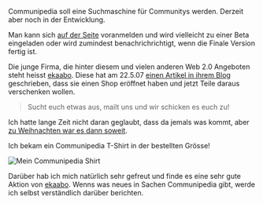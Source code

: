 <!--
.. title: Communipedia Shirt
.. slug: 343-communipedia-shirt
.. date: 2008-01-21 11:00:40
.. tags: T-Shirt,Internet
.. description: 
.. type: text
-->

Communipedia soll eine Suchmaschine für Communitys werden. Derzeit aber noch in der Entwicklung.
<!-- TEASER_END -->

Man kann sich [auf der Seite](http://communipedia.de/) voranmelden und wird vielleicht zu einer Beta eingeladen oder wird zumindest benachrichrichtigt, wenn die Finale Version fertig ist.

Die junge Firma, die hinter diesem und vielen anderen Web 2.0 Angeboten steht heisst [ekaabo](http://ekaabo.de/). Diese hat am 22.5.07 [einen Artikel in ihrem Blog](http://blog.ekaabo.de/2007/05/22/ekaabo-devotionalien/) geschrieben, dass sie einen Shop eröffnet haben und jetzt Teile daraus verschenken wollen.

>Sucht euch etwas aus, mailt uns und wir schicken es euch zu!

Ich hatte lange Zeit nicht daran geglaubt, dass da jemals was kommt, aber [zu Weihnachten war es dann soweit](http://blog.ekaabo.de/2007/12/20/ihr-werdet-es-nicht-glauben/).

Ich bekam ein Communipedia T-Shirt in der bestellten Grösse!

![Mein Communipedia Shirt](/images/communipedia.jpg)

Darüber hab ich mich natürlich sehr gefreut und finde es eine sehr gute Aktion von [ekaabo](http://ekaabo.de/). Wenns was neues in Sachen Communipedia gibt, werde ich selbst verständlich darüber berichten.
